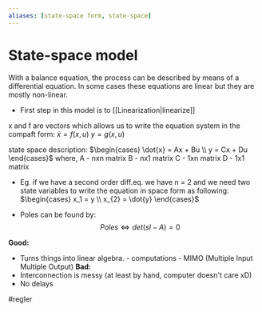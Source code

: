 ```yaml
---
aliases: [state-space form, state-space]
---
```

# State-space model
With a balance equation, the process can be described by means of a differential equation. In some cases these equations are linear but they are mostly non-linear. 


- First step in this model is to [[Linearization|linearize]]

x and f are vectors which allows us to write the equation system in the compaft form:
$\dot{x} = f(x,u)$
$y = g(x,u)$

state space description:
$\begin{cases} \dot{x} = Ax + Bu \\ y = Cx + Du \end{cases}$
where,
A - nxn matrix
B - nx1 matrix
C - 1xn matrix
D - 1x1 matrix

- Eg. if we have a second order diff.eq. we have n = 2 and we need two state variables to write the equation in space form as following:
$\begin{cases} x_1 = y \\ x_{2} = \dot{y} \end{cases}$

- Poles can be found by: $$Poles \Leftrightarrow det(sI-A) = 0$$

**Good:**
- Turns things into linear algebra. 
		- computations
		- MIMO (Multiple Input Multiple Output)
**Bad:**
- Interconnection is messy (at least by hand, computer doesn't care xD)
- No delays

#regler 